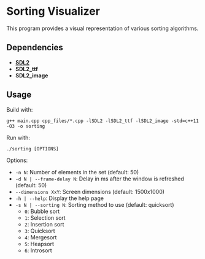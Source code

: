 # Sorting Visualizer

This program provides a visual representation of various sorting algorithms.

## Dependencies
*	<a href="https://www.libsdl.org/download-2.0.php"><b>SDL2</b></a>
*	<b>SDL2_ttf</b>
*	<b>SDL2_image</b>

## Usage
Build with:
```
g++ main.cpp cpp_files/*.cpp -lSDL2 -lSDL2_ttf -lSDL2_image -std=c++11 -O3 -o sorting
```

Run with:
```
./sorting [OPTIONS]
```

Options:
*	```-n N```: Number of elements in the set (default: 50)
*	```-d N | --frame-delay N```: Delay in ms after the window is refreshed (default: 50)
*	```--dimensions XxY```: Screen dimensions (default: 1500x1000)
*	```-h | --help```: Display the help page
*	```-s N | --sorting N```: Sorting method to use (default: quicksort)
    - ```0```: Bubble sort
    - ```1```: Selection sort
    - ```2```: Insertion sort
    - ```3```: Quicksort
    - ```4```: Mergesort
    - ```5```: Heapsort
    - ```6```: Introsort